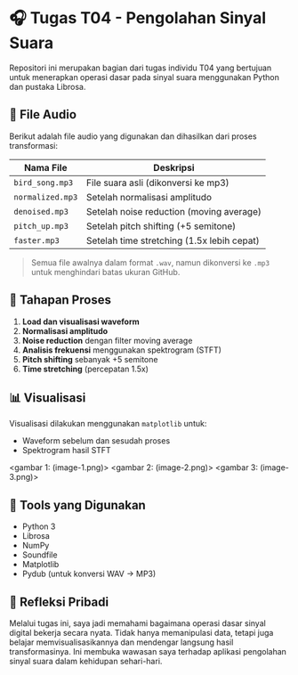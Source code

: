 # 🎧 Tugas T04 - Pengolahan Sinyal Suara

Repositori ini merupakan bagian dari tugas individu T04 yang bertujuan untuk menerapkan operasi dasar pada sinyal suara menggunakan Python dan pustaka Librosa.

## 📁 File Audio

Berikut adalah file audio yang digunakan dan dihasilkan dari proses transformasi:

| Nama File         | Deskripsi                                      |
|-------------------|------------------------------------------------|
| `bird_song.mp3`   | File suara asli (dikonversi ke mp3)            |
| `normalized.mp3`  | Setelah normalisasi amplitudo                  |
| `denoised.mp3`    | Setelah noise reduction (moving average)       |
| `pitch_up.mp3`    | Setelah pitch shifting (+5 semitone)           |
| `faster.mp3`      | Setelah time stretching (1.5x lebih cepat)     |

> Semua file awalnya dalam format `.wav`, namun dikonversi ke `.mp3` untuk menghindari batas ukuran GitHub.

## 🧪 Tahapan Proses

1. **Load dan visualisasi waveform**  
2. **Normalisasi amplitudo**
3. **Noise reduction** dengan filter moving average
4. **Analisis frekuensi** menggunakan spektrogram (STFT)
5. **Pitch shifting** sebanyak +5 semitone
6. **Time stretching** (percepatan 1.5x)

## 📊 Visualisasi

Visualisasi dilakukan menggunakan `matplotlib` untuk:
- Waveform sebelum dan sesudah proses
- Spektrogram hasil STFT

<gambar 1: (image-1.png)>
<gambar 2: (image-2.png)>
<gambar 3: (image-3.png)>  


## 🔧 Tools yang Digunakan

- Python 3
- Librosa
- NumPy
- Soundfile
- Matplotlib
- Pydub (untuk konversi WAV → MP3)

## 👤 Refleksi Pribadi

Melalui tugas ini, saya jadi memahami bagaimana operasi dasar sinyal digital bekerja secara nyata. Tidak hanya memanipulasi data, tetapi juga belajar memvisualisasikannya dan mendengar langsung hasil transformasinya. Ini membuka wawasan saya terhadap aplikasi pengolahan sinyal suara dalam kehidupan sehari-hari.

